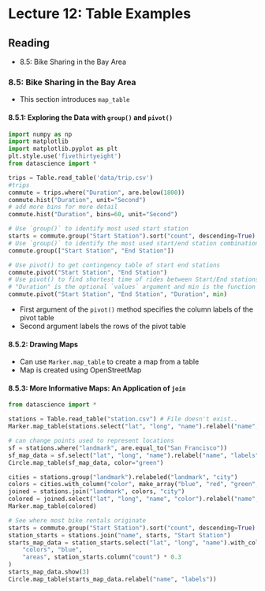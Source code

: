 # Lecture 12: Table Examples

## Reading
- 8.5: Bike Sharing in the Bay Area

### 8.5: Bike Sharing in the Bay Area
- This section introduces `map_table`
#### 8.5.1: Exploring the Data with `group()` and `pivot()`
```python
import numpy as np
import matplotlib
import matplotlib.pyplot as plt
plt.style.use('fivethirtyeight')
from datascience import *

trips = Table.read_table('data/trip.csv')
#trips
commute = trips.where("Duration", are.below(1800))
commute.hist("Duration", unit="Second")
# add more bins for more detail
commute.hist("Duration", bins=60, unit="Second")

# Use `group()` to identify most used start station
starts = commute.group("Start Station").sort("count", descending=True)
# Use `group()` to identify the most used start/end station combinations
commute.group(["Start Station", "End Station"])

# Use pivot() to get contingency table of start end stations
commute.pivot("Start Station", "End Station")
# Use pivot() to find shortest time of rides between Start/End stations
# "Duration" is the optional `values` argument and min is the function to perform on values in each cell
commute.pivot("Start Station", "End Station", "Duration", min)
```
- First argument of the `pivot()` method specifies the column labels of the pivot table
- Second argument labels the rows of the pivot table

#### 8.5.2: Drawing Maps
- Can use `Marker.map_table` to create a map from a table
- Map is created using OpenStreetMap
#### 8.5.3: More Informative Maps: An Application of `join`
```python
from datascience import *

stations = Table.read_table("station.csv") # File doesn't exist..
Marker.map_table(stations.select("lat", "long", "name").relabel("name", "labels"))

# can change points used to represent locations
sf = stations.where("landmark", are.equal_to("San Francisco"))
sf_map_data = sf.select("lat", "long", "name").relabel("name", "labels")
Circle.map_table(sf_map_data, color="green")

cities = stations.group("landmark").relabeled("landmark", "city")
colors = cities.with_column("color", make_array("blue", "red", "green", "orange", "purple"))
joined = stations.join("landmark", colors, "city")
colored = joined.select("lat", "long", "name", "color").relabel("name", "label")
Marker.map_table(colored)

# See where most bike rentals originate
starts = commute.group("Start Station").sort("count", descending=True)
station_starts = stations.join("name", starts, "Start Station")
starts_map_data = station_starts.select("lat", "long", "name").with_columns(
    "colors", "blue",
    "areas", station_starts.column("count") * 0.3
)
starts_map_data.show(3)
Circle.map_table(starts_map_data.relabel("name", "labels"))
```
